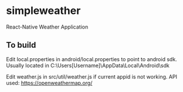 # simpleweather
React-Native Weather Application

## To build

Edit local.properties in android/local.properties to point to android sdk. 
Usually located in C:\Users\[Username]\AppData\Local\Android\sdk

Edit weather.js in src/util/weather.js if current appid is not working. 
API used: https://openweathermap.org/


